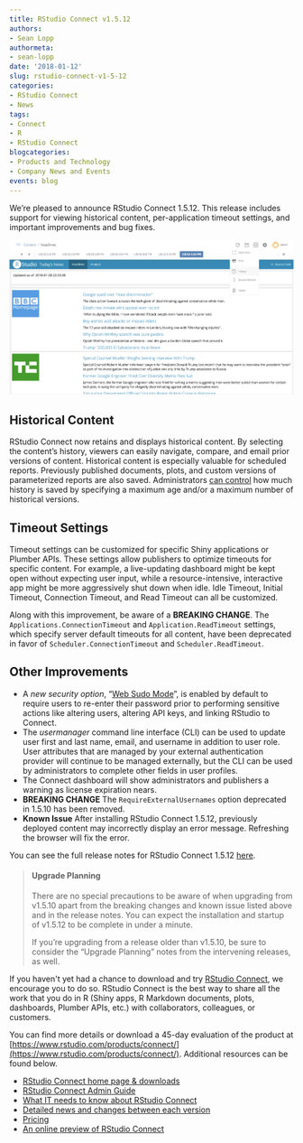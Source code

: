 ```yaml
---
title: RStudio Connect v1.5.12
authors:
- Sean Lopp
authormeta: 
- sean-lopp
date: '2018-01-12'
slug: rstudio-connect-v1-5-12
categories:
- RStudio Connect
- News
tags:
- Connect
- R
- RStudio Connect
blogcategories:
- Products and Technology
- Company News and Events
events: blog
---
```



We’re pleased to announce RStudio Connect 1.5.12. This release includes support for viewing historical content, per-application timeout settings, and important improvements and bug fixes.

![An example report with historical versions selected](rsc-1512-historical.png)

## Historical Content

RStudio Connect now retains and displays historical content. By selecting the content’s history, viewers can easily navigate, compare, and email prior versions of content. Historical content is especially valuable for scheduled reports.  Previously published documents, plots, and custom versions of parameterized reports are also saved.  Administrators [can control](http://docs.rstudio.com/connect/1.5.12/admin/appendix-configuration.html#appendix-configuration-applications) how much history is saved by specifying a maximum age and/or a maximum number of historical versions.

## Timeout Settings

Timeout settings can be customized for specific Shiny applications or Plumber APIs. These settings allow publishers to optimize timeouts for specific content. For example, a live-updating dashboard might be kept open without expecting user input, while a resource-intensive, interactive app might be more aggressively shut down when idle. Idle Timeout, Initial Timeout, Connection Timeout, and Read Timeout can all be customized.

Along with this improvement, be aware of a **BREAKING CHANGE**. The `Applications.ConnectionTimeout` and `Application.ReadTimeout` settings, which specify server default timeouts for all content, have been deprecated in favor of `Scheduler.ConnectionTimeout` and `Scheduler.ReadTimeout`.

## Other Improvements

- A *new security option*, “[Web Sudo Mode](http://docs.rstudio.com/connect/1.5.12/admin/security-auditing.html#web-sudo-mode)”, is enabled by default to require users to re-enter their password prior to performing sensitive actions like altering users, altering API keys, and linking RStudio to Connect.
- The *usermanager* command line interface (CLI) can be used to update user first and last name, email, and username in addition to user role. User attributes that are managed by your external authentication provider will continue to be managed externally, but the CLI can be used by administrators to complete other fields in user profiles. 
- The Connect dashboard will show administrators and publishers a warning as license expiration nears.
- **BREAKING CHANGE** The `RequireExternalUsernames` option deprecated in 1.5.10 has been removed. 
- **Known Issue** After installing RStudio Connect 1.5.12, previously deployed content may incorrectly display an error message. Refreshing the browser will fix the error.

You can see the full release notes for RStudio Connect 1.5.12 [here](http://docs.rstudio.com/connect/1.5.12/news/).

> #### Upgrade Planning
> There are no special precautions to be aware of when upgrading from v1.5.10 apart from the breaking changes and known issue listed above and in the release notes. You can expect the installation and startup of v1.5.12 to be complete in under a minute. 
>
> If you’re upgrading from a release older than v1.5.10, be sure to consider the “Upgrade Planning” notes from the intervening releases, as well.

If you haven't yet had a chance to download and try [RStudio Connect](https://rstudio.com/products/connect), we encourage you to do so. RStudio Connect is the best way to share all the work that you do in R (Shiny apps, R Markdown documents, plots, dashboards, Plumber APIs, etc.) with collaborators, colleagues, or customers.

You can find more details or download a 45-day evaluation of the product at [https://www.rstudio.com/products/connect/](https://www.rstudio.com/products/connect/). Additional resources can be found below.
 
 - [RStudio Connect home page & downloads](https://www.rstudio.com/products/connect/)
 - [RStudio Connect Admin Guide](http://docs.rstudio.com/connect/admin/)
 - [What IT needs to know about RStudio Connect](https://www.rstudio.com/wp-content/uploads/2016/01/RSC-IT-Q-and-A.pdf)
 - [Detailed news and changes between each version](http://docs.rstudio.com/connect/news/)
 - [Pricing](https://www.rstudio.com/pricing/#ConnectPricing)
 - [An online preview of RStudio Connect](https://beta.rstudioconnect.com/connect/)






